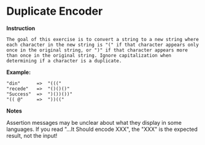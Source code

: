 # Duplicate Encoder

**Instruction**

```
The goal of this exercise is to convert a string to a new string where each character in the new string is "(" if that character appears only once in the original string, or ")" if that character appears more than once in the original string. Ignore capitalization when determining if a character is a duplicate.

```

**Example:**

```
"din"      =>  "((("
"recede"   =>  "()()()"
"Success"  =>  ")())())"
"(( @"     =>  "))((" 

```

**Notes**

Assertion messages may be unclear about what they display in some languages. If you read "...It Should encode XXX", the "XXX" is the expected result, not the input!


